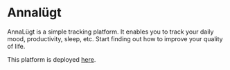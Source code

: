 # Annalügt
AnnaLügt is a simple tracking platform. It enables you to track your daily mood, productivity, sleep, etc.
Start finding out how to improve your quality of life. 

This platform is deployed [here](https://annaluegt.raphael-fritz.de).
